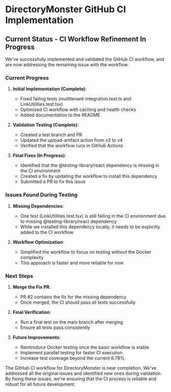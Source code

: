 # DirectoryMonster GitHub CI Implementation

## Current Status - CI Workflow Refinement In Progress

We've successfully implemented and validated the GitHub CI workflow, and are now addressing the remaining issue with the workflow.

### Current Progress

1. **Initial Implementation (Complete)**:
   - Fixed failing tests (multitenant-integration.test.ts and LinkUtilities.test.tsx)
   - Optimized CI workflow with caching and health checks
   - Added documentation to the README

2. **Validation Testing (Complete)**:
   - Created a test branch and PR
   - Updated the upload-artifact action from v3 to v4
   - Verified that the workflow runs in GitHub Actions

3. **Final Fixes (In Progress)**:
   - Identified that the @testing-library/react dependency is missing in the CI environment
   - Created a fix by updating the workflow to install this dependency
   - Submitted a PR to fix this issue

### Issues Found During Testing

1. **Missing Dependencies**:
   - One test (LinkUtilities.test.tsx) is still failing in the CI environment due to missing @testing-library/react dependency
   - While we installed this dependency locally, it needs to be explicitly added to the CI workflow

2. **Workflow Optimization**:
   - Simplified the workflow to focus on testing without the Docker complexity
   - This approach is faster and more reliable for now

### Next Steps

1. **Merge the Fix PR**:
   - PR #2 contains the fix for the missing dependency
   - Once merged, the CI should pass all tests successfully

2. **Final Verification**:
   - Run a final test on the main branch after merging
   - Ensure all tests pass consistently

3. **Future Improvements**:
   - Reintroduce Docker testing once the basic workflow is stable
   - Implement parallel testing for faster CI execution
   - Increase test coverage beyond the current 6.78%

The GitHub CI workflow for DirectoryMonster is near completion. We've addressed all the original issues and identified new ones during validation. By fixing these issues, we're ensuring that the CI process is reliable and robust for all future development.